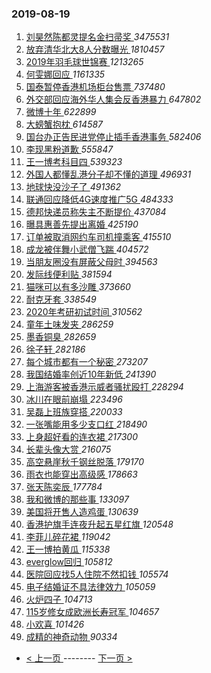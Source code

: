 ### 2019-08-19 
1. [ 刘昊然陈都灵提名金扫帚奖 ](https://s.weibo.com/weibo?q=%23%E5%88%98%E6%98%8A%E7%84%B6%E9%99%88%E9%83%BD%E7%81%B5%E6%8F%90%E5%90%8D%E9%87%91%E6%89%AB%E5%B8%9A%E5%A5%96%23&Refer=top) *3475531*
1. [ 放弃清华北大8人分数曝光 ](https://s.weibo.com/weibo?q=%23%E6%94%BE%E5%BC%83%E6%B8%85%E5%8D%8E%E5%8C%97%E5%A4%A78%E4%BA%BA%E5%88%86%E6%95%B0%E6%9B%9D%E5%85%89%23&Refer=top) *1810457*
1. [ 2019年羽毛球世锦赛 ](https://s.weibo.com/weibo?q=2019%E5%B9%B4%E7%BE%BD%E6%AF%9B%E7%90%83%E4%B8%96%E9%94%A6%E8%B5%9B&Refer=top) *1213265*
1. [ 何雯娜回应 ](https://s.weibo.com/weibo?q=%23%E4%BD%95%E9%9B%AF%E5%A8%9C%E5%9B%9E%E5%BA%94%23&Refer=top) *1161335*
1. [ 国泰暂停香港机场柜台售票 ](https://s.weibo.com/weibo?q=%23%E5%9B%BD%E6%B3%B0%E6%9A%82%E5%81%9C%E9%A6%99%E6%B8%AF%E6%9C%BA%E5%9C%BA%E6%9F%9C%E5%8F%B0%E5%94%AE%E7%A5%A8%23&Refer=top) *737480*
1. [ 外交部回应海外华人集会反香港暴力 ](https://s.weibo.com/weibo?q=%E5%A4%96%E4%BA%A4%E9%83%A8%E5%9B%9E%E5%BA%94%E6%B5%B7%E5%A4%96%E5%8D%8E%E4%BA%BA%E9%9B%86%E4%BC%9A%E5%8F%8D%E9%A6%99%E6%B8%AF%E6%9A%B4%E5%8A%9B&Refer=top) *647802*
1. [ 微博十年 ](https://s.weibo.com/weibo?q=%23%E5%BE%AE%E5%8D%9A%E5%8D%81%E5%B9%B4%23&Refer=top) *622899*
1. [ 大螃蟹抱枕 ](https://s.weibo.com/weibo?q=%23%E5%A4%A7%E8%9E%83%E8%9F%B9%E6%8A%B1%E6%9E%95%23&Refer=top) *614587*
1. [ 国台办正告民进党停止插手香港事务 ](https://s.weibo.com/weibo?q=%E5%9B%BD%E5%8F%B0%E5%8A%9E%E6%AD%A3%E5%91%8A%E6%B0%91%E8%BF%9B%E5%85%9A%E5%81%9C%E6%AD%A2%E6%8F%92%E6%89%8B%E9%A6%99%E6%B8%AF%E4%BA%8B%E5%8A%A1&Refer=top) *582406*
1. [ 李现黑粉道歉 ](https://s.weibo.com/weibo?q=%E6%9D%8E%E7%8E%B0%E9%BB%91%E7%B2%89%E9%81%93%E6%AD%89&Refer=top) *555847*
1. [ 王一博考科目四 ](https://s.weibo.com/weibo?q=%23%E7%8E%8B%E4%B8%80%E5%8D%9A%E8%80%83%E7%A7%91%E7%9B%AE%E5%9B%9B%23&Refer=top) *539323*
1. [ 外国人都懂乱港分子却不懂的道理 ](https://s.weibo.com/weibo?q=%23%E5%A4%96%E5%9B%BD%E4%BA%BA%E9%83%BD%E6%87%82%E4%B9%B1%E6%B8%AF%E5%88%86%E5%AD%90%E5%8D%B4%E4%B8%8D%E6%87%82%E7%9A%84%E9%81%93%E7%90%86%23&Refer=top) *496931*
1. [ 地球快没沙子了 ](https://s.weibo.com/weibo?q=%23%E5%9C%B0%E7%90%83%E5%BF%AB%E6%B2%A1%E6%B2%99%E5%AD%90%E4%BA%86%23&Refer=top) *491362*
1. [ 联通回应降低4G速度推广5G ](https://s.weibo.com/weibo?q=%23%E8%81%94%E9%80%9A%E5%9B%9E%E5%BA%94%E9%99%8D%E4%BD%8E4G%E9%80%9F%E5%BA%A6%E6%8E%A8%E5%B9%BF5G%23&Refer=top) *484333*
1. [ 德邦快递员称失主不断提价 ](https://s.weibo.com/weibo?q=%23%E5%BE%B7%E9%82%A6%E5%BF%AB%E9%80%92%E5%91%98%E7%A7%B0%E5%A4%B1%E4%B8%BB%E4%B8%8D%E6%96%AD%E6%8F%90%E4%BB%B7%23&Refer=top) *437084*
1. [ 曝具惠善先提出离婚 ](https://s.weibo.com/weibo?q=%23%E6%9B%9D%E5%85%B7%E6%83%A0%E5%96%84%E5%85%88%E6%8F%90%E5%87%BA%E7%A6%BB%E5%A9%9A%23&Refer=top) *425190*
1. [ 订单被取消网约车司机撞乘客 ](https://s.weibo.com/weibo?q=%23%E8%AE%A2%E5%8D%95%E8%A2%AB%E5%8F%96%E6%B6%88%E7%BD%91%E7%BA%A6%E8%BD%A6%E5%8F%B8%E6%9C%BA%E6%92%9E%E4%B9%98%E5%AE%A2%23&Refer=top) *415510*
1. [ 成龙被伴舞小武僧飞踹 ](https://s.weibo.com/weibo?q=%E6%88%90%E9%BE%99%E8%A2%AB%E4%BC%B4%E8%88%9E%E5%B0%8F%E6%AD%A6%E5%83%A7%E9%A3%9E%E8%B8%B9&Refer=top) *404572*
1. [ 当朋友圈没有屏蔽父母时 ](https://s.weibo.com/weibo?q=%23%E5%BD%93%E6%9C%8B%E5%8F%8B%E5%9C%88%E6%B2%A1%E6%9C%89%E5%B1%8F%E8%94%BD%E7%88%B6%E6%AF%8D%E6%97%B6%23&Refer=top) *394563*
1. [ 发际线便利贴 ](https://s.weibo.com/weibo?q=%23%E5%8F%91%E9%99%85%E7%BA%BF%E4%BE%BF%E5%88%A9%E8%B4%B4%23&Refer=top) *381594*
1. [ 猫咪可以有多沙雕 ](https://s.weibo.com/weibo?q=%23%E7%8C%AB%E5%92%AA%E5%8F%AF%E4%BB%A5%E6%9C%89%E5%A4%9A%E6%B2%99%E9%9B%95%23&Refer=top) *373660*
1. [ 耐克牙套 ](https://s.weibo.com/weibo?q=%23%E8%80%90%E5%85%8B%E7%89%99%E5%A5%97%23&Refer=top) *338549*
1. [ 2020年考研初试时间 ](https://s.weibo.com/weibo?q=%232020%E5%B9%B4%E8%80%83%E7%A0%94%E5%88%9D%E8%AF%95%E6%97%B6%E9%97%B4%23&Refer=top) *310562*
1. [ 童年土味发夹 ](https://s.weibo.com/weibo?q=%23%E7%AB%A5%E5%B9%B4%E5%9C%9F%E5%91%B3%E5%8F%91%E5%A4%B9%23&Refer=top) *286259*
1. [ 墨香铜臭 ](https://s.weibo.com/weibo?q=%23%E5%A2%A8%E9%A6%99%E9%93%9C%E8%87%AD%23&Refer=top) *282659*
1. [ 徐子轩 ](https://s.weibo.com/weibo?q=%E5%BE%90%E5%AD%90%E8%BD%A9&Refer=top) *282186*
1. [ 每个城市都有一个秘密 ](https://s.weibo.com/weibo?q=%23%E6%AF%8F%E4%B8%AA%E5%9F%8E%E5%B8%82%E9%83%BD%E6%9C%89%E4%B8%80%E4%B8%AA%E7%A7%98%E5%AF%86%23&Refer=top) *273207*
1. [ 我国结婚率创近10年新低 ](https://s.weibo.com/weibo?q=%23%E6%88%91%E5%9B%BD%E7%BB%93%E5%A9%9A%E7%8E%87%E5%88%9B%E8%BF%9110%E5%B9%B4%E6%96%B0%E4%BD%8E%23&Refer=top) *241390*
1. [ 上海游客被香港示威者骚扰殴打 ](https://s.weibo.com/weibo?q=%23%E4%B8%8A%E6%B5%B7%E6%B8%B8%E5%AE%A2%E8%A2%AB%E9%A6%99%E6%B8%AF%E7%A4%BA%E5%A8%81%E8%80%85%E9%AA%9A%E6%89%B0%E6%AE%B4%E6%89%93%23&Refer=top) *228294*
1. [ 冰川在眼前崩塌 ](https://s.weibo.com/weibo?q=%E5%86%B0%E5%B7%9D%E5%9C%A8%E7%9C%BC%E5%89%8D%E5%B4%A9%E5%A1%8C&Refer=top) *223496*
1. [ 吴磊上班族穿搭 ](https://s.weibo.com/weibo?q=%23%E5%90%B4%E7%A3%8A%E4%B8%8A%E7%8F%AD%E6%97%8F%E7%A9%BF%E6%90%AD%23&Refer=top) *220033*
1. [ 一张嘴能用多少支口红 ](https://s.weibo.com/weibo?q=%23%E4%B8%80%E5%BC%A0%E5%98%B4%E8%83%BD%E7%94%A8%E5%A4%9A%E5%B0%91%E6%94%AF%E5%8F%A3%E7%BA%A2%23&Refer=top) *218490*
1. [ 上身超好看的连衣裙 ](https://s.weibo.com/weibo?q=%23%E4%B8%8A%E8%BA%AB%E8%B6%85%E5%A5%BD%E7%9C%8B%E7%9A%84%E8%BF%9E%E8%A1%A3%E8%A3%99%23&Refer=top) *217300*
1. [ 长辈头像大赏 ](https://s.weibo.com/weibo?q=%23%E9%95%BF%E8%BE%88%E5%A4%B4%E5%83%8F%E5%A4%A7%E8%B5%8F%23&Refer=top) *216075*
1. [ 高空悬崖秋千钢丝脱落 ](https://s.weibo.com/weibo?q=%E9%AB%98%E7%A9%BA%E6%82%AC%E5%B4%96%E7%A7%8B%E5%8D%83%E9%92%A2%E4%B8%9D%E8%84%B1%E8%90%BD&Refer=top) *179170*
1. [ 雨衣也能穿出高级感 ](https://s.weibo.com/weibo?q=%23%E9%9B%A8%E8%A1%A3%E4%B9%9F%E8%83%BD%E7%A9%BF%E5%87%BA%E9%AB%98%E7%BA%A7%E6%84%9F%23&Refer=top) *178663*
1. [ 张天陈奕辰 ](https://s.weibo.com/weibo?q=%23%E5%BC%A0%E5%A4%A9%E9%99%88%E5%A5%95%E8%BE%B0%23&Refer=top) *177784*
1. [ 我和微博的那些事 ](https://s.weibo.com/weibo?q=%23%E6%88%91%E5%92%8C%E5%BE%AE%E5%8D%9A%E7%9A%84%E9%82%A3%E4%BA%9B%E4%BA%8B%23&Refer=top) *133097*
1. [ 美国将开售人造鸡蛋 ](https://s.weibo.com/weibo?q=%E7%BE%8E%E5%9B%BD%E5%B0%86%E5%BC%80%E5%94%AE%E4%BA%BA%E9%80%A0%E9%B8%A1%E8%9B%8B&Refer=top) *130639*
1. [ 香港护旗手连夜升起五星红旗 ](https://s.weibo.com/weibo?q=%23%E9%A6%99%E6%B8%AF%E6%8A%A4%E6%97%97%E6%89%8B%E8%BF%9E%E5%A4%9C%E5%8D%87%E8%B5%B7%E4%BA%94%E6%98%9F%E7%BA%A2%E6%97%97%23&Refer=top) *120548*
1. [ 李菲儿碎花裙 ](https://s.weibo.com/weibo?q=%E6%9D%8E%E8%8F%B2%E5%84%BF%E7%A2%8E%E8%8A%B1%E8%A3%99&Refer=top) *119042*
1. [ 王一博拍黄瓜 ](https://s.weibo.com/weibo?q=%23%E7%8E%8B%E4%B8%80%E5%8D%9A%E6%8B%8D%E9%BB%84%E7%93%9C%23&Refer=top) *115338*
1. [ everglow回归 ](https://s.weibo.com/weibo?q=everglow%E5%9B%9E%E5%BD%92&Refer=top) *105812*
1. [ 医院回应找5人住院不然扣钱 ](https://s.weibo.com/weibo?q=%E5%8C%BB%E9%99%A2%E5%9B%9E%E5%BA%94%E6%89%BE5%E4%BA%BA%E4%BD%8F%E9%99%A2%E4%B8%8D%E7%84%B6%E6%89%A3%E9%92%B1&Refer=top) *105574*
1. [ 电子结婚证不具法律效力 ](https://s.weibo.com/weibo?q=%E7%94%B5%E5%AD%90%E7%BB%93%E5%A9%9A%E8%AF%81%E4%B8%8D%E5%85%B7%E6%B3%95%E5%BE%8B%E6%95%88%E5%8A%9B&Refer=top) *105059*
1. [ 火炉四子 ](https://s.weibo.com/weibo?q=%23%E7%81%AB%E7%82%89%E5%9B%9B%E5%AD%90%23&Refer=top) *104713*
1. [ 115岁修女成欧洲长寿冠军 ](https://s.weibo.com/weibo?q=115%E5%B2%81%E4%BF%AE%E5%A5%B3%E6%88%90%E6%AC%A7%E6%B4%B2%E9%95%BF%E5%AF%BF%E5%86%A0%E5%86%9B&Refer=top) *104657*
1. [ 小欢喜 ](https://s.weibo.com/weibo?q=%E5%B0%8F%E6%AC%A2%E5%96%9C&Refer=top) *101426*
1. [ 成精的神奇动物 ](https://s.weibo.com/weibo?q=%23%E6%88%90%E7%B2%BE%E7%9A%84%E7%A5%9E%E5%A5%87%E5%8A%A8%E7%89%A9%23&Refer=top) *90334* 

- [ < 上一页 ](https://github.com/able8/weibo-hot-record/blob/master/2019-08-18.md) -------- [ 下一页 > ](https://github.com/able8/weibo-hot-record/blob/master/2019-08-20.md)